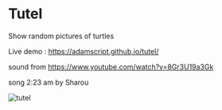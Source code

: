 # Tutel

Show random pictures of turtles

Live demo : https://adamscript.github.io/tutel/

sound from https://www.youtube.com/watch?v=8Gr3U19a3Gk

song 2:23 am by Sharou


![tutel](https://user-images.githubusercontent.com/69242299/135452300-f007b5df-353b-4550-9178-5197889d18cf.gif)
